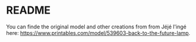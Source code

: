 # README
You can finde the original model and other creations from from Jéjé l'ingé here: https://www.printables.com/model/539603-back-to-the-future-lamp.
